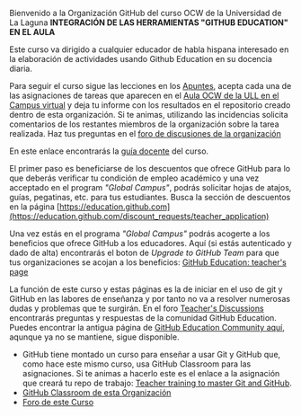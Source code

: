 Bienvenido a la Organización GitHub del curso OCW de la Universidad de La Laguna **INTEGRACIÓN DE LAS HERRAMIENTAS "GITHUB EDUCATION" EN EL AULA** 


Este curso va dirigido a cualquier educador de habla hispana interesado en la elaboración de actividades usando Github Education en su docencia diaria.

Para seguir el curso sigue las lecciones en los [Apuntes](https://ull-ocw-github-education.github.io/), acepta cada una de las asignaciones de tareas que aparecen en el [Aula OCW de la ULL en el Campus virtual](https://campusvirtual.ull.es/ocw/course/view.php?id=136) y deja tu informe con los resultados en el repositorio creado dentro de esta organización. Si te animas, utilizando las incidencias solicita comentarios de los restantes miembros de la organización sobre la tarea realizada.
Haz tus preguntas en el [foro de discusiones de la organización](https://github.com/orgs/ULL-OCW-GITHUB-EDUCATION/discussions)

En este enlace encontrarás la [guía docente](https://ull-ocw-github-education.github.io/assets/pdfs/anexo_2_guia_docente_rellena_v3.pdf) del curso.


El primer paso es beneficiarse de los descuentos que ofrece GitHub para lo que deberás verificar tu condición de empleo académico y una vez acceptado en el program *"Global Campus"*, podrás solicitar hojas de atajos, guías, pegatinas, etc. para tus estudiantes. Busca la sección de descuentos en la página [https://education.github.com](https://education.github.com/discount_requests/teacher_application)


Una vez estás en el programa *"Global Campus"* podrás acogerte a los beneficios que ofrece GitHub a los educadores. Aquí (si estás autenticado y dado de alta) encontrarás el boton de *Upgrade to GitHub Team* para que tus organizaciones se acojan a los beneficios: [GitHub Education: teacher's page](https://education.github.com/globalcampus/teacher) 
  
La función de este curso y estas páginas es la de iniciar en el uso de git y GitHub en las labores de enseñanza y por tanto no va a resolver numerosas dudas y problemas que te surgirán. En el foro [Teacher's Discussions](https://github.com/github-community/Global-Campus-Teachers/discussions) encontrarás preguntas y respuestas de la comunidad GitHub Education. Puedes encontrar la antigua página de [GitHub Education Community aquí](https://education.github.community/), aqunque ya no se mantiene, sigue disponible.

* GitHub tiene montado un curso para enseñar a usar Git y GitHub que, como hace este mismo curso, usa GitHub Classroom para las asignaciones. Si te animas a hacerlo este es el enlace a la asignación que creará tu repo de trabajo: [Teacher training to master Git and GitHub](https://classroom.github.com/assignment-invitations/5fcbfd62a2c37aca3fe728a635964eaf).
* [GitHub Classroom de esta Organización](https://classroom.github.com/classrooms/109737506-ull-ocw-github-education)
* [Foro de este Curso](https://github.com/orgs/ULL-OCW-GITHUB-EDUCATION/discussions)
